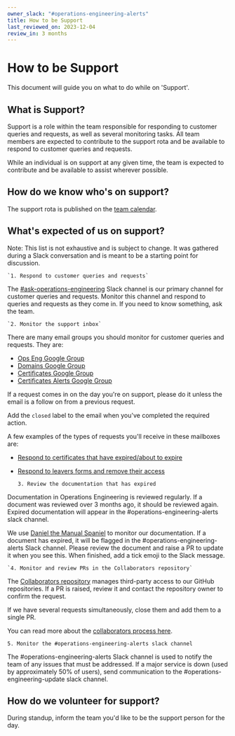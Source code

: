```yaml
---
owner_slack: "#operations-engineering-alerts"
title: How to be Support
last_reviewed_on: 2023-12-04
review_in: 3 months
---
```


# How to be Support

This document will guide you on what to do while on 'Support'.

## What is Support?

Support is a role within the team responsible for responding to customer queries and requests, as well as several monitoring tasks.
All team members are expected to contribute to the support rota and be available to respond to customer queries and requests.

While an individual is on support at any given time, the team is expected to contribute and be available to assist wherever possible.

## How do we know who's on support?

The support rota is published on the [team calendar](https://calendar.google.com/calendar/embed?src=c_rqkd9jdtg9kgditulka4ocit78%40group.calendar.google.com&ctz=Europe%2FLondon).

## What's expected of us on support?

Note: This list is not exhaustive and is subject to change. It was gathered during a Slack conversation and is meant to be a starting point for discussion.

    `1. Respond to customer queries and requests`

The [#ask-operations-engineering](https://mojdt.slack.com/archives/C01BUKJSZD4) Slack channel is our primary channel for customer queries and requests.
Monitor this channel and respond to queries and requests as they come in. If you need to know something, ask the team.

    `2. Monitor the support inbox`

There are many email groups you should monitor for customer queries and requests. They are:

- [Ops Eng Google Group](https://groups.google.com/a/digital.justice.gov.uk/g/operations-engineering)
- [Domains Google Group](https://groups.google.com/a/digital.justice.gov.uk/g/domains)
- [Certificates Google Group](https://groups.google.com/a/digital.justice.gov.uk/g/certificates)
- [Certificates Alerts Google Group](https://groups.google.com/a/digital.justice.gov.uk/g/certificate_alerts)

If a request comes in on the day you're on support, please do it unless the email is a follow on from a previous request.

Add the `closed` label to the email when you've completed the required action.

A few examples of the types of requests you'll receive in these mailboxes are:

- [Respond to certificates that have expired/about to expire](https://runbooks.operations-engineering.service.justice.gov.uk/documentation/certificates/respond-to-expired-certs.html)
- [Respond to leavers forms and remove their access](https://runbooks.operations-engineering.service.justice.gov.uk/documentation/internal/respond-to-leavers.html)

    `3. Review the documentation that has expired`

Documentation in Operations Engineering is reviewed regularly.
If a document was reviewed over 3 months ago, it should be reviewed again. Expired documentation will appear in the #operations-engineering-alerts slack channel.

We use [Daniel the Manual Spaniel](https://technology.blog.gov.uk/2020/09/25/keeping-tech-docs-up-to-date-with-daniel-the-manual-spaniel/)
to monitor our documentation. If a document has expired, it will be flagged in the #operations-engineering-alerts Slack channel.
Please review the document and raise a PR to update it when you see this. When finished, add a tick emoji to the Slack message.

    `4. Monitor and review PRs in the Collaborators repository`

The [Collaborators repository](https://github.com/ministryofjustice/github-collaborators/pulls) manages
third-party access to our GitHub repositories. If a PR is raised, review it and contact the repository owner to confirm the request.

If we have several requests simultaneously, close them and add them to a single PR.

You can read more about the [collaborators process here](https://github.com/ministryofjustice/github-collaborators/blob/main/README.md).

    5. Monitor the #operations-engineering-alerts slack channel

The #operations-engineering-alerts Slack channel is used to notify the team of any issues that must be addressed.
If a major service is down (used by approximately 50% of users), send communication to the #operations-engineering-update slack channel.

## How do we volunteer for support?

During standup, inform the team you'd like to be the support person for the day.
